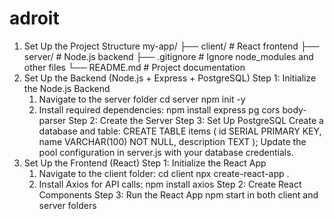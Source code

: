 # adroit
1. Set Up the Project Structure
  my-app/
  ├── client/          # React frontend
  ├── server/          # Node.js backend
  ├── .gitignore       # Ignore node_modules and other files
  └── README.md        # Project documentation
2. Set Up the Backend (Node.js + Express + PostgreSQL)
   Step 1: Initialize the Node.js Backend
     1. Navigate to the server folder
       cd server
       npm init -y
     2. Install required dependencies:
        npm install express pg cors body-parser
   Step 2: Create the Server
   Step 3: Set Up PostgreSQL
    Create a database and table:
      CREATE TABLE items (
          id SERIAL PRIMARY KEY,
          name VARCHAR(100) NOT NULL,
          description TEXT
      );
    Update the pool configuration in server.js with your database credentials.
3. Set Up the Frontend (React)
  Step 1: Initialize the React App
    1. Navigate to the client folder:
      cd client
      npx create-react-app .
    2. Install Axios for API calls:
       npm install axios
  Step 2: Create React Components
  Step 3: Run the React App
  npm start in both client and server folders

   
